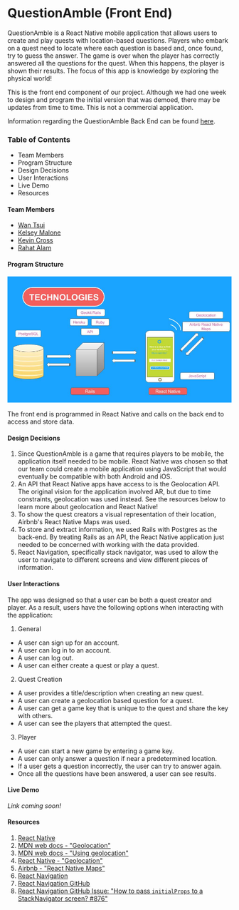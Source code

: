 # QuestionAmble (Front End)

QuestionAmble is a React Native mobile application that allows users to create and play quests with location-based questions. Players who embark on a quest need to locate where each question is based and, once found, try to guess the answer. The game is over when the player has correctly answered all the questions for the quest. When this happens, the player is shown their results. The focus of this app is knowledge by exploring the physical world!

This is the front end component of our project. Although we had one week to design and program the initial version that was demoed, there may be updates from time to time. This is not a commercial application.

Information regarding the QuestionAmble Back End can be found [here](https://github.com/kqm001/QuestionAmble-BE).

### Table of Contents
- Team Members
- Program Structure
- Design Decisions
- User Interactions
- Live Demo
- Resources

#### Team Members
* [Wan Tsui](https://github.com/wantsui)
* [Kelsey Malone](https://github.com/kqm001)
* [Kevin Cross](https://github.com/Kevinhcross96)
* [Rahat Alam](https://github.com/rahat64)

#### Program Structure
![tech_used](QuestionAmble_tech_used.jpg)

The front end is programmed in React Native and calls on the back end to access and store data.

#### Design Decisions
1. Since QuestionAmble is a game that requires players to be mobile, the application itself needed to be mobile. React Native was chosen so that our team could create a mobile application using JavaScript that would eventually be compatible with both Android and iOS.
2. An API that React Native apps have access to is the Geolocation API. The original vision for the application involved AR, but due to time constraints, geolocation was used instead. See the resources below to learn more about geolocation and React Native!
3. To show the quest creators a visual representation of their location, Airbnb's React Native Maps was used.
4. To store and extract information, we used Rails with Postgres as the back-end. By treating Rails as an API, the React Native application just needed to be concerned with working with the data provided.
5. React Navigation, specifically stack navigator, was used to allow the user to navigate to different screens and view different pieces of information.


#### User Interactions
The app was designed so that a user can be both a quest creator and player. As a result, users have the following options when interacting with the application:
1. General
  - A user can sign up for an account.
  - A user can log in to an account.
  - A user can log out.
  - A user can either create a quest or play a quest.
2. Quest Creation
  - A user provides a title/description when creating an new quest.
  - A user can create a geolocation based question for a quest.
  - A user can get a game key that is unique to the quest and share the key with others.
  - A user can see the players that attempted the quest.
3. Player
  - A user can start a new game by entering a game key.
  - A user can only answer a question if near a predetermined location.
  - If a user gets a question incorrectly, the user can try to answer again.
  - Once all the questions have been answered, a user can see results.

#### Live Demo

*Link coming soon!*

#### Resources
1. [React Native](https://facebook.github.io/react-native/)
2. [MDN web docs - "Geolocation"](https://developer.mozilla.org/en-US/docs/Web/API/Geolocation)
3. [MDN web docs - "Using geolocation"](https://developer.mozilla.org/en-US/docs/Web/API/Geolocation/Using_geolocation)
4. [React Native - "Geolocation"](https://facebook.github.io/react-native/docs/geolocation.html)
5. [Airbnb - "React Native Maps"](https://github.com/airbnb/react-native-maps)
6. [React Navigation](https://reactnavigation.org/)
7. [React Navigation GitHub](https://github.com/react-community/react-navigation)
8. [React Navigation GitHub Issue: "How to pass `initialProps` to a StackNavigator screen? #876"](https://github.com/react-community/react-navigation/issues/876)
